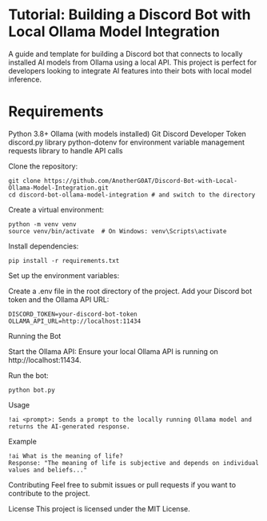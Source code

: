 # Tutorial: Building a Discord Bot with Local Ollama Model Integration
A guide and template for building a Discord bot that connects to locally installed AI models from Ollama using a local API. This project is perfect for developers looking to integrate AI features into their bots with local model inference.

# Requirements

Python 3.8+
Ollama (with models installed)
Git
Discord Developer Token
discord.py library
python-dotenv for environment variable management
requests library to handle API calls


Clone the repository:

```
git clone https://github.com/AnotherG0AT/Discord-Bot-with-Local-Ollama-Model-Integration.git
cd discord-bot-ollama-model-integration # and switch to the directory
```

Create a virtual environment:
```
python -m venv venv
source venv/bin/activate  # On Windows: venv\Scripts\activate
```

Install dependencies:

```
pip install -r requirements.txt
```
Set up the environment variables:

Create a .env file in the root directory of the project.
Add your Discord bot token and the Ollama API URL:

```
DISCORD_TOKEN=your-discord-bot-token
OLLAMA_API_URL=http://localhost:11434
```

Running the Bot

Start the Ollama API: Ensure your local Ollama API is running on http://localhost:11434.

Run the bot:
```
python bot.py
```
Usage
```
!ai <prompt>: Sends a prompt to the locally running Ollama model and returns the AI-generated response.
```
Example

```
!ai What is the meaning of life?
Response: "The meaning of life is subjective and depends on individual values and beliefs..."
```

Contributing
Feel free to submit issues or pull requests if you want to contribute to the project.

License
This project is licensed under the MIT License.
